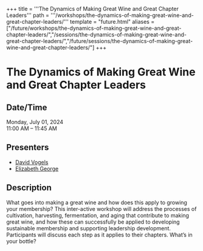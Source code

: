 +++
title = '''The Dynamics of Making Great Wine and Great Chapter Leaders'''
path = '''/workshops/the-dynamics-of-making-great-wine-and-great-chapter-leaders/'''
template = "future.html"
aliases = ["/future/workshops/the-dynamics-of-making-great-wine-and-great-chapter-leaders/","/sessions/the-dynamics-of-making-great-wine-and-great-chapter-leaders/","/future/sessions/the-dynamics-of-making-great-wine-and-great-chapter-leaders/"]
+++

<h1>The Dynamics of Making Great Wine and Great Chapter Leaders</h1>

<h2>Date/Time</h2>
<p>Monday, July 01, 2024<br>
11:00 AM – 11:45 AM</p>
<h2>Presenters</h2>
<ul>
<li><a href="/presenters/david-vogels/">David Vogels</a></li>
<li><a href="/presenters/elizabeth-george/">Elizabeth George</a></li>
</ul>
<h2>Description</h2>

What goes into making a great wine and how does this apply to growing your membership?  This inter-active workshop will address the processes of cultivation, harvesting, fermentation, and aging that contribute to making great wine, and how these can successfully be applied to developing sustainable membership and supporting leadership development.  Participants will discuss each step as it applies to their chapters. What’s in your bottle?



